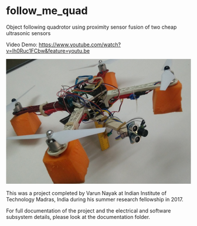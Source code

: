 # follow_me_quad

Object following quadrotor using proximity sensor fusion of two cheap ultrasonic sensors

Video Demo: https://www.youtube.com/watch?v=lh0Ruc1FCbw&feature=youtu.be

![Fully Assembled Quadrotor](https://github.com/varununayak/follow_me_quad/blob/master/Documentation/quadisometric.jpg)

This was a project completed by Varun Nayak at Indian Institute of Technology Madras, India during his summer research fellowship in 2017.

For full documentation of the project and the electrical and software subsystem details, please look at the documentation folder. 


